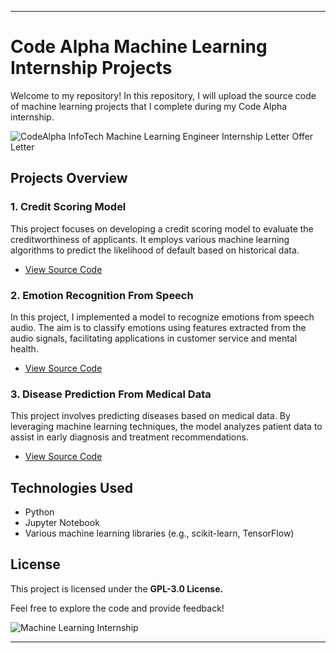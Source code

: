 
------

# **Code Alpha Machine Learning Internship Projects**
Welcome to my repository! In this repository, I will upload the source code of machine learning projects that I complete during my Code Alpha internship.

![CodeAlpha InfoTech Machine Learning Engineer Internship Letter Offer Letter](https://github.com/user-attachments/assets/3155bbd5-1f85-43a2-b5be-6b64668f8fac)

## **Projects Overview**

### **1. Credit Scoring Model**
This project focuses on developing a credit scoring model to evaluate the creditworthiness of applicants. It employs various machine learning algorithms to predict the likelihood of default based on historical data.
- [View Source Code](https://github.com/muhammadadilnaeem/Code-Alpha-Machine-Learning-Internship-Projects/tree/main/1.%20Credit%20Scoring%20Model)

### **2. Emotion Recognition From Speech**
In this project, I implemented a model to recognize emotions from speech audio. The aim is to classify emotions using features extracted from the audio signals, facilitating applications in customer service and mental health.
- [View Source Code](https://github.com/muhammadadilnaeem/Code-Alpha-Machine-Learning-Internship-Projects/tree/main/2.%20Emotion%20Recognition%20From%20Speech)

### **3. Disease Prediction From Medical Data**
This project involves predicting diseases based on medical data. By leveraging machine learning techniques, the model analyzes patient data to assist in early diagnosis and treatment recommendations.

- [View Source Code](https://github.com/muhammadadilnaeem/Code-Alpha-Machine-Learning-Internship-Projects/tree/main/3.%20Disease%20Predition%20From%20Medical%20Data)

## **Technologies Used**
- Python
- Jupyter Notebook
- Various machine learning libraries (e.g., scikit-learn, TensorFlow)

## **License**
This project is licensed under the **GPL-3.0 License.**

Feel free to explore the code and provide feedback!

![Machine Learning Internship](https://github.com/user-attachments/assets/ccb12e68-e37a-4c2b-b6bb-62a3c0c9bb7e)


-----

